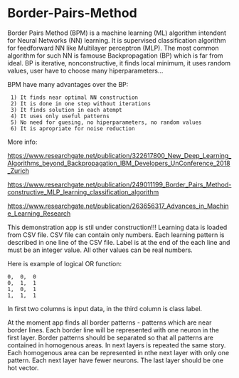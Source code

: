 # Border-Pairs-Method
Border Pairs Method (BPM) is a machine learning (ML) algorithm intendent for Neural Networks (NN) learning. 
It is supervised classification algorithm for feedforward NN like Multilayer perceptron (MLP).
The most common algorithm for such NN is famouse Backpropagation (BP) which is far from ideal.
BP is iterative, nonconstructive, it finds local minimum, it uses random values, user have to choose many hiperparameters...

BPM have many advantages over the BP:

     1) It finds near optimal NN construction
     2) It is done in one step without iterations
     3) It finds solution in each atempt
     4) It uses only useful patterns
     5) No need for guesing, no hiperparameters, no random values
     6) It is apropriate for noise reduction
     
     
More info:

 https://www.researchgate.net/publication/322617800_New_Deep_Learning_Algorithms_beyond_Backpropagation_IBM_Developers_UnConference_2018_Zurich
 
 https://www.researchgate.net/publication/249011199_Border_Pairs_Method-constructive_MLP_learning_classification_algorithm
 
 https://www.researchgate.net/publication/263656317_Advances_in_Machine_Learning_Research




This demonstration app is stil under construction!!! 
Learning data is loaded from CSV file. CSV file can contain only numbers.
Each learning pattern is described in one line of the CSV file.
Label is at the end of the each line and must be an integer value.
All other values can be real numbers.

Here is example of logical OR function:  
    
    0,	0,	0
    0,	1,	1
    1,	0,	1
    1,	1,	1

In first two columns is input data, in the third column is class label.


At the moment app finds all border patterns - patterns which are near border lines.
Each border line will be represented with one neuron in the first layer. Border patterns should be separated
so that all patterns are contained in homogenous areas. 
In next layers is repeated the same story. Each homogenous area can be represented in nthe next layer with only one pattern.
Each next layer have fewer neurons. The last layer should be one hot vector.
